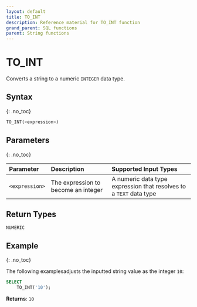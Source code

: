 ```yaml
---
layout: default
title: TO_INT
description: Reference material for TO_INT function
grand_parent: SQL functions
parent: String functions
---
```


# TO\_INT

Converts a string to a numeric `INTEGER` data type.

## Syntax
{: .no_toc}

```sql
TO_INT(<expression>)
```
## Parameters 
{: .no_toc}

| Parameter | Description                                                                                              | Supported Input Types | 
| :--------- | :-------------------------------------------------------------------------------------------------------- | :-----------|
| `<expression>`  | The expression to become an integer | A numeric data type expression that resolves to a `TEXT` data type |

## Return Types
`NUMERIC` 

## Example
{: .no_toc}

The following examplesadjusts the inputted string value as the integer `10`: 
```sql
SELECT
	TO_INT('10');
```

**Returns**: `10`
